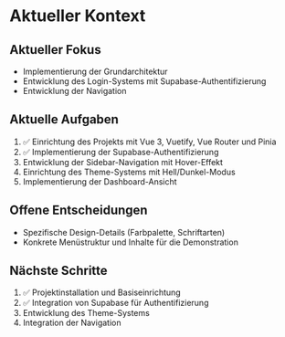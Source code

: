 # Aktueller Kontext

## Aktueller Fokus
- Implementierung der Grundarchitektur
- Entwicklung des Login-Systems mit Supabase-Authentifizierung
- Entwicklung der Navigation

## Aktuelle Aufgaben
1. ✅ Einrichtung des Projekts mit Vue 3, Vuetify, Vue Router und Pinia
2. ✅ Implementierung der Supabase-Authentifizierung
3. Entwicklung der Sidebar-Navigation mit Hover-Effekt
4. Einrichtung des Theme-Systems mit Hell/Dunkel-Modus
5. Implementierung der Dashboard-Ansicht

## Offene Entscheidungen
- Spezifische Design-Details (Farbpalette, Schriftarten)
- Konkrete Menüstruktur und Inhalte für die Demonstration

## Nächste Schritte
1. ✅ Projektinstallation und Basiseinrichtung
2. ✅ Integration von Supabase für Authentifizierung
3. Entwicklung des Theme-Systems
4. Integration der Navigation
